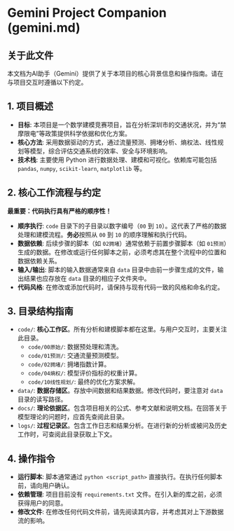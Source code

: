 # Gemini Project Companion (gemini.md)

## 关于此文件

本文档为AI助手（Gemini）提供了关于本项目的核心背景信息和操作指南。请在与项目交互时遵循以下约定。

## 1. 项目概述

- **目标**: 本项目是一个数学建模竞赛项目，旨在分析深圳市的交通状况，并为“禁摩限电”等政策提供科学依据和优化方案。
- **核心方法**: 采用数据驱动的方式，通过流量预测、拥堵分析、熵权法、线性规划等模型，综合评估交通系统的效率、安全与环境影响。
- **技术栈**: 主要使用 Python 进行数据处理、建模和可视化。依赖库可能包括 `pandas`, `numpy`, `scikit-learn`, `matplotlib` 等。

## 2. 核心工作流程与约定

**最重要：代码执行具有严格的顺序性！**

- **顺序执行**: `code` 目录下的子目录以数字编号（`00` 到 `10`）。这代表了严格的数据处理和建模流程。**务必**按照从 `00` 到 `10` 的顺序理解和执行代码。
- **数据依赖**: 后续步骤的脚本（如 `02拥堵`）通常依赖于前置步骤脚本（如 `01预测`）生成的数据。在修改或运行任何脚本之前，必须考虑其在整个流程中的位置和数据依赖关系。
- **输入/输出**: 脚本的输入数据通常来自 `data` 目录中由前一步骤生成的文件，输出结果也应存放在 `data` 目录的相应子文件夹中。
- **代码风格**: 在修改或添加代码时，请保持与现有代码一致的风格和命名约定。

## 3. 目录结构指南

- `code/`: **核心工作区**。所有分析和建模脚本都在这里。与用户交互时，主要关注此目录。
  - `code/00原始/`: 数据预处理和清洗。
  - `code/01预测/`: 交通流量预测模型。
  - `code/02拥堵/`: 拥堵指数计算。
  - `code/04熵权/`: 模型评价指标的权重计算。
  - `code/10线性规划/`: 最终的优化方案求解。
- `data/`: **数据存储区**。存放中间数据和结果数据。修改代码时，要注意对 `data` 目录的读写路径。
- `docs/`: **理论依据区**。包含项目相关的公式、参考文献和说明文档。在回答关于模型理论的问题时，应首先查阅此目录。
- `logs/`: **过程记录区**。包含工作日志和结果分析。在进行新的分析或被问及历史工作时，可查阅此目录获取上下文。

## 4. 操作指令

- **运行脚本**: 脚本通常通过 `python <script_path>` 直接执行。在执行任何脚本前，请向用户确认。
- **依赖管理**: 项目目前没有 `requirements.txt` 文件。在引入新的库之前，必须获得用户的同意。
- **修改文件**: 在修改任何代码文件前，请先阅读其内容，并考虑其对上下游数据流的影响。
